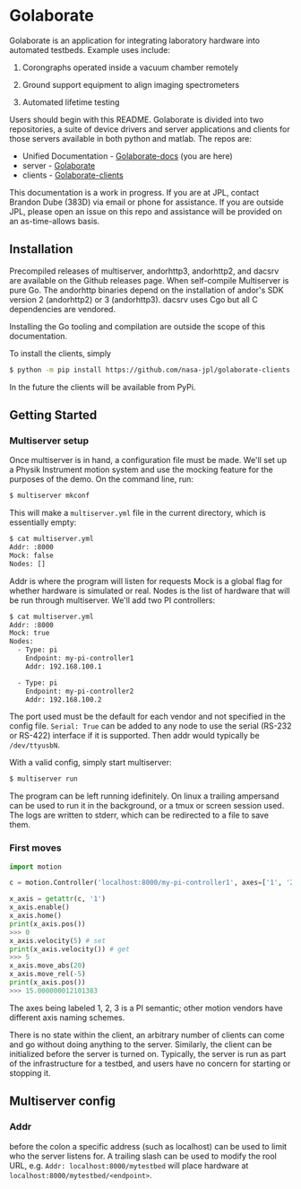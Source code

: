 # Golaborate

Golaborate is an application for integrating laboratory hardware into automated testbeds.  Example uses include:

1) Corongraphs operated inside a vacuum chamber remotely

2) Ground support equipment to align imaging spectrometers

3) Automated lifetime testing

Users should begin with this README.  Golaborate is divided into two
repositories, a suite of device drivers and server applications and clients for
those servers available in both python and matlab.  The repos are:

* Unified Documentation -
  [Golaborate-docs](https://github.com/nasa-jpl/golaborate-docs) (you are here)
* server - [Golaborate](https://github.com/nasa-jpl/golaborate)
* clients - [Golaborate-clients](https://github.com/nasa-jpl/golaborate-clients)

This documentation is a work in progress.  If you are at JPL, contact Brandon
Dube (383D) via email or phone for assistance.  If you are outside JPL, please
open an issue on this repo and assistance will be provided on an as-time-allows
basis.

## Installation

Precompiled releases of multiserver, andorhttp3, andorhttp2, and dacsrv are
available on the Github releases page.  When self-compile Multiserver is pure
Go.  The andorhttp binaries depend on the installation of andor's SDK version 2
(andorhttp2) or 3 (andorhttp3).  dacsrv uses Cgo but all C dependencies are
vendored.

Installing the Go tooling and compilation are outside the scope of this
documentation.

To install the clients, simply
```sh
$ python -m pip install https://github.com/nasa-jpl/golaborate-clients
```

In the future the clients will be available from PyPi.

## Getting Started

### Multiserver setup
Once multiserver is in hand, a configuration file must be made.  We'll set up a
Physik Instrument motion system and use the mocking feature for the purposes of
the demo.  On the command line, run:

```sh
$ multiserver mkconf
```
This will make a `multiserver.yml` file in the current directory, which is
essentially empty:
```sh
$ cat multiserver.yml
Addr: :8000
Mock: false
Nodes: []
```
Addr is where the program will listen for requests
Mock is a global flag for whether hardware is simulated or real.  Nodes is the
list of hardware that will be run through multiserver.  We'll add two PI
controllers:

```sh
$ cat multiserver.yml
Addr: :8000
Mock: true
Nodes:
  - Type: pi
    Endpoint: my-pi-controller1
    Addr: 192.168.100.1

  - Type: pi
    Endpoint: my-pi-controller2
    Addr: 192.168.100.2

```
The port used must be the default for each vendor and not specified in the
config file.  `Serial: True` can be added to any node to use the serial (RS-232
or RS-422) interface if it is supported.  Then addr would typically be
`/dev/ttyusbN`.

With a valid config, simply start multiserver:
```sh
$ multiserver run
```

The program can be left running idefinitely.  On linux a trailing ampersand can
be used to run it in the background, or a tmux or screen session used.  The logs
are written to stderr, which can be redirected to a file to save them.

### First moves

```python
import motion

c = motion.Controller('localhost:8000/my-pi-controller1', axes=['1', '2', '3'])

x_axis = getattr(c, '1')
x_axis.enable()
x_axis.home()
print(x_axis.pos())
>>> 0
x_axis.velocity(5) # set
print(x_axis.velocity()) # get
>>> 5
x_axis.move_abs(20)
x_axis.move_rel(-5)
print(x_axis.pos())
>>> 15.000000012101383
```
The axes being labeled 1, 2, 3 is a PI semantic; other motion vendors have
different axis naming schemes.

There is no state within the client, an arbitrary number of clients can come and
go without doing anything to the server.  Similarly, the client can be
initialized before the server is turned on.  Typically, the server is run as
part of the infrastructure for a testbed, and users have no concern for starting
or stopping it.

## Multiserver config

### Addr

before the colon a specific address (such as localhost) can be used to limit who
the server listens for.  A trailing slash can be used to modify the rool URL,
e.g. `Addr: localhost:8000/mytestbed` will place hardware at
`localhost:8000/mytestbed/<endpoint>`.
